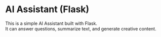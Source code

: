 # AI Assistant (Flask)

This is a simple AI Assistant built with Flask.  
It can answer questions, summarize text, and generate creative content.



